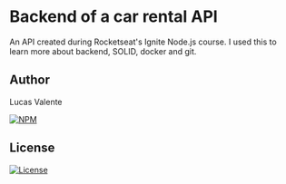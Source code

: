 # Backend of a car rental API

An API created during Rocketseat's Ignite Node.js course. I used this to learn more about backend, SOLID, docker and git.

## Author

Lucas Valente

[![NPM](https://img.shields.io/badge/LinkedIn-0077B5?style=for-the-badge&logo=linkedin&logoColor=white)](https://www.linkedin.com/in/lucas-valentee/)

## License

[![License](https://img.shields.io/badge/License-MIT-<COLOR>.svg)](https://github.com/lucasvalentee/cars-api/blob/master/LICENSE.md)
